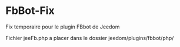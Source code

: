 # FbBot-Fix
Fix temporaire pour le plugin FBbot de Jeedom

Fichier jeeFb.php a placer dans le dossier jeedom/plugins/fbbot/php/
